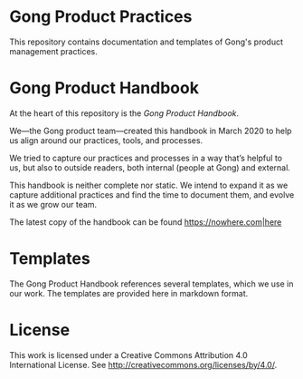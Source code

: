 # Gong Product Practices

This repository contains documentation and templates of Gong's product management practices.

# Gong Product Handbook

At the heart of this repository is the _Gong Product Handbook_.

We—the Gong product team—created this handbook in March 2020 to help us align around our practices, tools, and processes.

We tried to capture our practices and processes in a way that’s helpful to us, but also to outside readers, both internal (people at Gong) and external.

This handbook is neither complete nor static. We intend to expand it as we capture additional practices and find the time to document them, and evolve it as we grow our team.

The latest copy of the handbook can be found <https://nowhere.com|here>

# Templates

The Gong Product Handbook references several templates, which we use in our work. The templates are provided here in markdown format.

# License

This work is licensed under a Creative Commons Attribution 4.0 International License. See <http://creativecommons.org/licenses/by/4.0/>.
